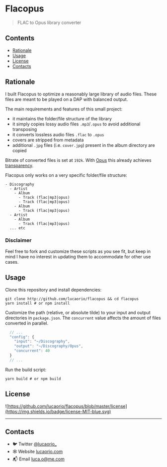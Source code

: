 # Flacopus

> FLAC to Opus library converter

## Contents

- [Rationale](#rationale)
- [Usage](#usage)
- [License](#license)
- [Contacts](#contacts)

## Rationale

I built Flacopus to optimize a reasonably large library of audio files. These files are meant to be played on a DAP with balanced output.

The main requirements and features of this small project:

- it maintains the folder/file structure of the library
- it simply copies lossy audio files `.mp3`/`.opus` to avoid additional transposing
- it converts lossless audio files `.flac` to `.opus`
- covers are stripped from metadata
- additional `.jpg` files (i.e. `cover.jpg`) present in the album directory are copied

Bitrate of converted files is set at `192k`. With [Opus](https://opus-codec.org/) this already achieves [transparency](https://wiki.xiph.org/Opus_Recommended_Settings).

Flacopus only works on a very specific folder/file structure:

```
- Discography
  - Artist
    - Album
      - Track (flac|mp3|opus)
      - Track (flac|mp3|opus)
    - Album
      - Track (flac|mp3|opus)
  - Artist
    - Album
      - Track (flac|mp3|opus)
  ... etc
```

### Disclaimer

Feel free to fork and customize these scripts as you see fit, but keep in mind I have no interest in updating them to accommodate for other use cases.

## Usage

Clone this repository and install dependencies:

```shell
git clone http://github.com/lucaorio/flacopus && cd flacopus
yarn install # or npm install
```

Customize the path (relative, or absolute tilde) to your input and output directories in `package.json`. The `concurrent` value affects the amount of files converted in parallel.

```js
  // ...
  "config": {
    "input": "~/Discography",
    "output": "~/Discography/Opus",
    "concurrent": 40
  }
  // ...
```

Run the build script:

```shell
yarn build # or npm build
```

## License

![https://github.com/lucaorio/flacopus/blob/master/license](https://img.shields.io/badge/license-MIT-blue.svg)

---

## Contacts

- 🐦 Twitter [@lucaorio\_](http://twitter.com/@lucaorio_)
- 🕸 Website [lucaorio.com](http://lucaorio.com)
- 📬 Email [luca.o@me.com](mailto:luca.o@me.com)
